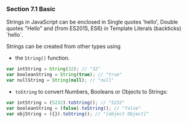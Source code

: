 ### Section 7.1 Basic
Strings in JavaScript can be enclosed in Single quotes 'hello', Double quotes "Hello" and (from ES2015, ES6) in Template Literals (backticks) \`hello\`.

Strings can be created from other types using 

- the `String()` function.
```js
var intString = String(32); // "32"
var booleanString = String(true); // "true"
var nullString = String(null); // "null"
```
- `toString`  to convert Numbers, Booleans or Objects to Strings:
```js
var intString = (5232).toString(); // "5232"
var booleanString = (false).toString(); // "false"
var objString = ({}).toString(); // "[object Object]"
```

<!--stackedit_data:
eyJoaXN0b3J5IjpbLTIwNTI2MzI4MjNdfQ==
-->